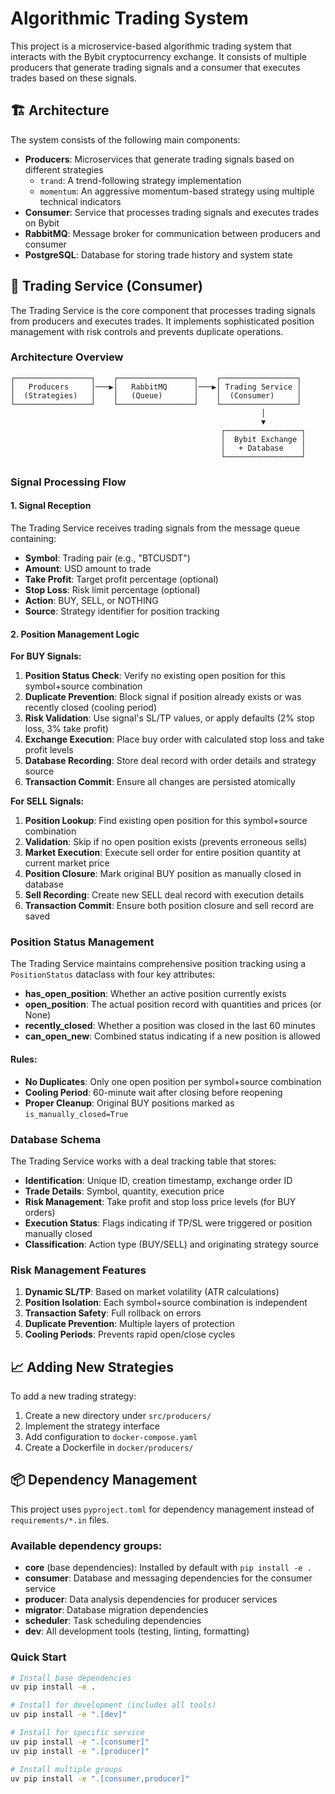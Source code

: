 # Algorithmic Trading System

This project is a microservice-based algorithmic trading system that interacts with the Bybit cryptocurrency exchange. It consists of multiple producers that generate trading signals and a consumer that executes trades based on these signals.

## 🏗️ Architecture

The system consists of the following main components:

- **Producers**: Microservices that generate trading signals based on different strategies
  - `trand`: A trend-following strategy implementation
  - `momentum`: An aggressive momentum-based strategy using multiple technical indicators
- **Consumer**: Service that processes trading signals and executes trades on Bybit
- **RabbitMQ**: Message broker for communication between producers and consumer
- **PostgreSQL**: Database for storing trade history and system state


## 🔄 Trading Service (Consumer)

The Trading Service is the core component that processes trading signals from producers and executes trades. It implements sophisticated position management with risk controls and prevents duplicate operations.

### Architecture Overview

```
┌─────────────────┐    ┌─────────────────┐    ┌─────────────────┐
│   Producers     │───▶│   RabbitMQ      │───▶│ Trading Service │
│  (Strategies)   │    │   (Queue)       │    │  (Consumer)     │
└─────────────────┘    └─────────────────┘    └─────────────────┘
                                                        │
                                                        ▼
                                               ┌─────────────────┐
                                               │  Bybit Exchange │
                                               │   + Database    │
                                               └─────────────────┘
```

### Signal Processing Flow

#### 1. Signal Reception
The Trading Service receives trading signals from the message queue containing:
- **Symbol**: Trading pair (e.g., "BTCUSDT")
- **Amount**: USD amount to trade
- **Take Profit**: Target profit percentage (optional)
- **Stop Loss**: Risk limit percentage (optional) 
- **Action**: BUY, SELL, or NOTHING
- **Source**: Strategy identifier for position tracking

#### 2. Position Management Logic

**For BUY Signals:**

1. **Position Status Check**: Verify no existing open position for this symbol+source combination
2. **Duplicate Prevention**: Block signal if position already exists or was recently closed (cooling period)
3. **Risk Validation**: Use signal's SL/TP values, or apply defaults (2% stop loss, 3% take profit)
4. **Exchange Execution**: Place buy order with calculated stop loss and take profit levels
5. **Database Recording**: Store deal record with order details and strategy source
6. **Transaction Commit**: Ensure all changes are persisted atomically

**For SELL Signals:**

1. **Position Lookup**: Find existing open position for this symbol+source combination
2. **Validation**: Skip if no open position exists (prevents erroneous sells)
3. **Market Execution**: Execute sell order for entire position quantity at current market price
4. **Position Closure**: Mark original BUY position as manually closed in database
5. **Sell Recording**: Create new SELL deal record with execution details
6. **Transaction Commit**: Ensure both position closure and sell record are saved

### Position Status Management

The Trading Service maintains comprehensive position tracking using a `PositionStatus` dataclass with four key attributes:

- **has_open_position**: Whether an active position currently exists
- **open_position**: The actual position record with quantities and prices (or None)
- **recently_closed**: Whether a position was closed in the last 60 minutes
- **can_open_new**: Combined status indicating if a new position is allowed

#### Rules:
- **No Duplicates**: Only one open position per symbol+source combination
- **Cooling Period**: 60-minute wait after closing before reopening
- **Proper Cleanup**: Original BUY positions marked as `is_manually_closed=True`

### Database Schema

The Trading Service works with a deal tracking table that stores:

- **Identification**: Unique ID, creation timestamp, exchange order ID
- **Trade Details**: Symbol, quantity, execution price
- **Risk Management**: Take profit and stop loss price levels (for BUY orders)
- **Execution Status**: Flags indicating if TP/SL were triggered or position manually closed
- **Classification**: Action type (BUY/SELL) and originating strategy source

### Risk Management Features

1. **Dynamic SL/TP**: Based on market volatility (ATR calculations)
2. **Position Isolation**: Each symbol+source combination is independent
3. **Transaction Safety**: Full rollback on errors
4. **Duplicate Prevention**: Multiple layers of protection
5. **Cooling Periods**: Prevents rapid open/close cycles

## 📈 Adding New Strategies

To add a new trading strategy:

1. Create a new directory under `src/producers/`
2. Implement the strategy interface
3. Add configuration to `docker-compose.yaml`
4. Create a Dockerfile in `docker/producers/`

## 📦 Dependency Management

This project uses `pyproject.toml` for dependency management instead of `requirements/*.in` files.

### Available dependency groups:

- **core** (base dependencies): Installed by default with `pip install -e .`
- **consumer**: Database and messaging dependencies for the consumer service
- **producer**: Data analysis dependencies for producer services
- **migrator**: Database migration dependencies
- **scheduler**: Task scheduling dependencies
- **dev**: All development tools (testing, linting, formatting)

### Quick Start

```bash
# Install base dependencies
uv pip install -e .

# Install for development (includes all tools)
uv pip install -e ".[dev]"

# Install for specific service
uv pip install -e ".[consumer]"
uv pip install -e ".[producer]"

# Install multiple groups
uv pip install -e ".[consumer,producer]"
```
